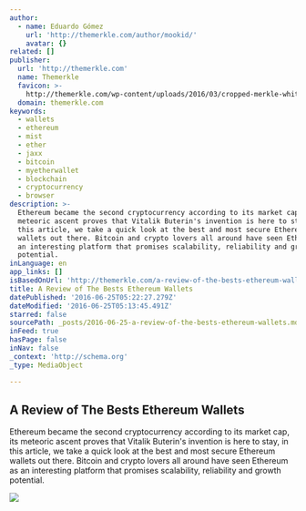 ```yaml
---
author:
  - name: Eduardo Gómez
    url: 'http://themerkle.com/author/mookid/'
    avatar: {}
related: []
publisher:
  url: 'http://themerkle.com'
  name: Themerkle
  favicon: >-
    http://themerkle.com/wp-content/uploads/2016/03/cropped-merkle-white-1-192x192.png
  domain: themerkle.com
keywords:
  - wallets
  - ethereum
  - mist
  - ether
  - jaxx
  - bitcoin
  - myetherwallet
  - blockchain
  - cryptocurrency
  - browser
description: >-
  Ethereum became the second cryptocurrency according to its market cap, its
  meteoric ascent proves that Vitalik Buterin's invention is here to stay, in
  this article, we take a quick look at the best and most secure Ethereum
  wallets out there. Bitcoin and crypto lovers all around have seen Ethereum as
  an interesting platform that promises scalability, reliability and growth
  potential.
inLanguage: en
app_links: []
isBasedOnUrl: 'http://themerkle.com/a-review-of-the-bests-ethereum-wallets/'
title: A Review of The Bests Ethereum Wallets
datePublished: '2016-06-25T05:22:27.279Z'
dateModified: '2016-06-25T05:13:45.491Z'
starred: false
sourcePath: _posts/2016-06-25-a-review-of-the-bests-ethereum-wallets.md
inFeed: true
hasPage: false
inNav: false
_context: 'http://schema.org'
_type: MediaObject

---
```

<article style=""><h1>A Review of The Bests Ethereum Wallets</h1><p>Ethereum became the second cryptocurrency according to its market cap, its meteoric ascent proves that Vitalik Buterin's invention is here to stay, in this article, we take a quick look at the best and most secure Ethereum wallets out there. Bitcoin and crypto lovers all around have seen Ethereum as an interesting platform that promises scalability, reliability and growth potential.</p><img src="https://lh6.googleusercontent.com/MMZcFbkMNsd032fQ0HjnEHKgbzZOqotwyJ8xAD8OotChFQHo6hTglucQYDk1EFE2JzsybzMAFvEm-yXq5pXr2KGl8gL_X7_YjSPNWEK1CEEB3dENLNd1ec9SBrmi6WphIVCllQIl" /></article>